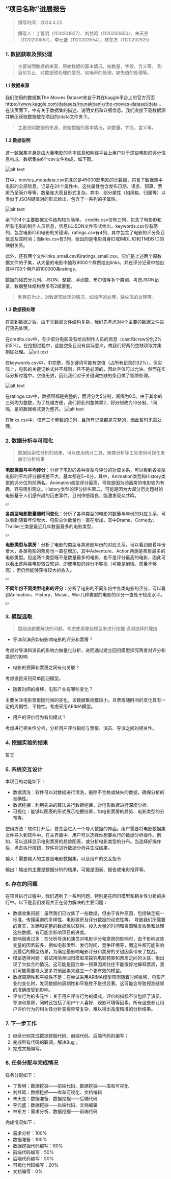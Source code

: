 ## “项目名称”进展报告

> 撰写时间：2024.4.23
>
> 撰写人：丁哲明（1120201827）、刘益鸣（1120200650）、朱天昱（1120200857）、李元盛（1120203554）、林东方（1120202925）

### 1. 数据获取及预处理

> 主要说明数据的来源，原始数据的基本情况，如数量，字段，含义等，
> 到目前为止，对数据预处理的情况，如噪声的处理，缺失值的处理等。

#### 1.1 数据来源

我们使用的数据集The Movies Dataset来自于其在kaggle平台上的官方页面https://www.kaggle.com/datasets/rounakbanik/the-movies-dataset/data 。在该页面下，中有关于数据集的描述、说明文档和详细信息。我们直接下载数据源并解压获取数据放在项目的/data文件夹下。


> 主要说明数据的来源，原始数据的基本情况，如数量，字段，含义等，
#### 1.2 数据说明

这一数据集本身是由大量电影的基本信息和网络平台上用户对于这些电影的评分信息构成。数据集由6个csv文件构成，如下图。

![alt text](./img/image2.png)

其中，movies_metadata.csv包含的是45000部电影的元数据，包含了数据集中电影的全部信息，记录在24个属性中。这些属性包含发布日期、语言、预算、票房乃至简介等等，数量庞大而且形式复杂。其中，部分属性（如风格、归属等）以类似于JSON键值对的形式给出，包含了一系列的子属性。

![alt text](./img/image3.png)

余下的4个主要数据文件结构较为简单。
credits.csv仅有三列，包含了电影ID和所有电影的制作人员信息，信息以JSON文件形式给出。keywords.csv仅有两列，包含电影ID和电影的关键词。ratings.csv有4列，其中包含了电影的评分条目信息及其时间；而links.csv有3列，给出的是电影自身ID域IMDL ID和TMDB ID的映射关系。

此外，还有两个文件links_small.csv和ratings_small.csv。它们是上述两个原数据文件的子集，从大量的电影中抽取9000个样例给出links，并在评分记录中抽出其中700个用户的100000条ratings。

数据的格式分为列、JSON、整数、浮点数、布尔值等多个类别，考虑JSON记录，数据整体结构至多有2级嵌套。



> 到目前为止，对数据预处理的情况，如噪声的处理，缺失值的处理等。
#### 1.3 数据预处理

在拿到数据之后，由于元数据文件结构复杂，我们先考虑对4个主要的数据文件进行预先处理。

在credits.csv中，有少部分电影没有给出制作人员的信息（cast和crew分别2%和5%）。在挖掘过程中，这些空条目没有实际意义，故我们将两列空缺项取并集剔除处理。
![alt text](image.png)

在keywords.csv中，ID完整，而关键词可能有空值（占所有记录的32%）。但实际上，电影的关键词格式并不规则，且不是必须的，因此空值可以允许。然而在实际分析过程中，空值无效，因此我们对于关键词空缺的条目做了剔除处理。

![alt text](./img/image4.png)

在ratings.csv中，数据项都是完整的，而评分为5分制，间隔为0.5。由于其余的三列均为整数，为了处理方便，我们将此列整体乘2，将分制改为10分制、1间隔，是的数据格式更为整齐。
![alt text](./img/image6.png)

在links.csv中，仅有三个整数的ID列，且所有记录都是完整的，因此暂时无需处理。


### 2. 数据分析与可视化

> 数据探索性分析的结果，可以使用统计工具，聚类分析等工具使用可视化来展示分析结果

**电影类型与平均评分**：分析了电影的各种类型与评分的对应关系，可以看到各类型电影的平均评分都相差不大，基本都在5~6分。其中，Animation类型和History类型的评分位列前两名。Animation类型评分最高，可能是因为动画类的电影较为有趣，容易吸引观众。History类型的评分排名第二，可能是因为大部分历史题材的电影基于人们感兴趣的历史事件，且制作很精良，能激发观众共鸣。

<img src="img\1.png" alt="1" style="zoom:50%;" />

**各类型电影数量随时间变化**：分析了各种类型的电影的数量与年份的对应关系，可以看到随着年份增大，电影总体数量也一直在增加，其中Drama、Comedy、Thriller三类是最近几年数量最多的电影类型。

<img src="img\2.png" alt="2" style="zoom:50%;" />

**电影类型与票房**：分析了电影的类型与票房随年份的对应关系，可以看到随着年份增大，各类电影的票房也一直在增加，其中Adventure、Action两类是票房最多的电影类型。但这两个类型既不是数量最多的电影，也不是评分最高的电影，因此可以看出这两类电影较受欢迎，即使电影的评分不够高（可能是剧情、质量不够高），但仍然能够获得较大的收入。

<img src="img\3.png" alt="3" style="zoom:50%;" />

**不同年份不同类型电影的评分**：分析了电影的不同年份中各类电影的评分，可以看到Animation、History、Music、War几种类型的电影的评分一直处于较高水平。

<img src="img\4.png" alt="4" style="zoom:50%;" />

### 3. 模型选取

> 围绕选题要解决的问题，考虑使用哪些模型来进行挖掘
> 说明选择的理由

- 导演和演员如何影响电影的评分和票房？

考虑对导演和演员的影响力做量化分析，进而通过建立回归模型探究两者对评分和票房的影响

- 电影的预算和票房之间有何关联？

考虑直接采用简单回归模型。

- 随着时间的推移，电影产业有哪些变化？

主要关注电影票房随时间的变化，该数据集规模较小，且票房随时间的变化具有一定的周期性、平稳性。考虑采用ARIMA模型。

- 用户的评价行为有何模式？

考虑进行相关性分析，分析用户评价指标与票房、演员、导演之间的相关性。

### 4. 挖掘实验的结果

暂无

### 5. 系统交互设计

本项目的功能如下：
- 数据清洗：软件可以对数据进行清洗，删除不合格或缺失的数据，确保分析的准确性。
- 数据挖掘：利用先进的算法进行数据挖掘，对电影数据进行深度分析。
- 可视化：能够以图表的形式展示挖掘结果，如电影票房的趋势、电影类型的分布等。

使用方法：软件打开后，首先会进入一个导入数据的界面。用户需要将电影数据集文件导入到软件中。在主界面中，用户可以选择你想要执行的数据分析操作。例如，可以选择显示电影票房的趋势图表，或分析电影类型的分布。当选择好操作后，点击执行按钮，软件将进行数据分析并生成结果。

输入：需要输入的主要是电影数据集，以及用户的交互指令

输出：输出的主要是数据分析的结果，可能是图表、报告或电影推荐等。

### 6. 存在的问题

在项目执行过程中，我们遇到了一系列问题，特别是在回归模型和相关性分析的执行中。以下是我们发现并正在努力解决的主要问题：
- 数据收集问题：虽然我们已收集了一些数据，但由于各种原因，包括缺乏统一标准、传播渠道的多样性、电影票房及评分数据的动态性等， 导致我们所需要的真实、准确和完整的数据难以获得。投入大量的时间和资源精准收集和处理这些数据，有可能会影响项目的进度。
- 影响因素过多：在分析导演和演员对电影评分和票房的影响时，由于影响这些变量的因素较多，例如电影类型、发行时间、竞争环境等，而这些都可能影响到最后的模型结果，为确定最影响电影评分和票房的关键因素带来了挑战。
- 模型选择问题：尝试用简单回归模型来探究电影预算和票房之间的关联，但出现了欠拟合的情况。这可能是因为单一预算因素往往不能很好地解释票房，我们可能需要导入更多其他因素来建立一个更有效的模型。
- 数据周期性和平稳性不足：在尝试采用ARIMA模型预测随着时间推移，电影产业的变化时，发现数据的周期性和平稳性不是很显著。这可能会导致预测结果的准确度受到影响。
- 评价行为的多元性：关于用户评价行为的模式，评价的指标不仅包括了演员、导演和票房，同时还包括了用户个人喜好、观影环境等因素。所有这些都让用户评价行为的相关性分析变得异常复杂，难以得出高度精准的分析结果。

### 7. 下一步工作

1. 继续分别完成数据挖掘代码、前端代码、后端代码的编写；
2. 完成所有代码的联调，解决Bug；
3. 完成文档编写。

### 8. 任务分配与完成情况
任务分配如下：
- 丁哲明：数据挖掘——前端代码、数据挖掘——库和可视化
- 刘益鸣：数据挖掘——库和可视化、文档编辑
- 朱天昱：数据准备、数据挖掘——后端代码
- 李元盛：数据挖掘——后端代码、文档编辑
- 林东方：需求分析、数据挖掘——前端代码

完成情况如下：
- 需求分析：100%
- 数据准备：100%
- 数据挖掘代码编写：60%
- 前端代码编写：50%
- 后端代码编写：50%
- 可视化代码编写：20%
- 文档编写：0%